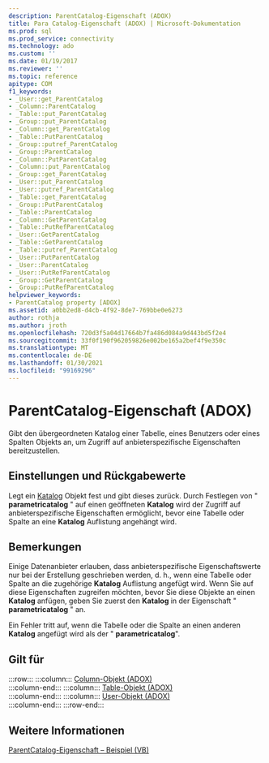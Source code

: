 ```yaml
---
description: ParentCatalog-Eigenschaft (ADOX)
title: Para Catalog-Eigenschaft (ADOX) | Microsoft-Dokumentation
ms.prod: sql
ms.prod_service: connectivity
ms.technology: ado
ms.custom: ''
ms.date: 01/19/2017
ms.reviewer: ''
ms.topic: reference
apitype: COM
f1_keywords:
- _User::get_ParentCatalog
- _Column::ParentCatalog
- _Table::put_ParentCatalog
- _Group::put_ParentCatalog
- _Column::get_ParentCatalog
- _Table::PutParentCatalog
- _Group::putref_ParentCatalog
- _Group::ParentCatalog
- _Column::PutParentCatalog
- _Column::put_ParentCatalog
- _Group::get_ParentCatalog
- _User::put_ParentCatalog
- _User::putref_ParentCatalog
- _Table::get_ParentCatalog
- _Group::PutParentCatalog
- _Table::ParentCatalog
- _Column::GetParentCatalog
- _Table::PutRefParentCatalog
- _User::GetParentCatalog
- _Table::GetParentCatalog
- _Table::putref_ParentCatalog
- _User::PutParentCatalog
- _User::ParentCatalog
- _User::PutRefParentCatalog
- _Group::GetParentCatalog
- _Group::PutRefParentCatalog
helpviewer_keywords:
- ParentCatalog property [ADOX]
ms.assetid: a0bb2ed8-d4cb-4f92-8de7-769bbe0e6273
author: rothja
ms.author: jroth
ms.openlocfilehash: 720d3f5a04d17664b7fa486d084a9d443bd5f2e4
ms.sourcegitcommit: 33f0f190f962059826e002be165a2bef4f9e350c
ms.translationtype: MT
ms.contentlocale: de-DE
ms.lasthandoff: 01/30/2021
ms.locfileid: "99169296"
---
```

# <a name="parentcatalog-property-adox"></a>ParentCatalog-Eigenschaft (ADOX)
Gibt den übergeordneten Katalog einer Tabelle, eines Benutzers oder eines Spalten Objekts an, um Zugriff auf anbieterspezifische Eigenschaften bereitzustellen.  
  
## <a name="settings-and-return-values"></a>Einstellungen und Rückgabewerte  
 Legt ein [Katalog](./catalog-object-adox.md) Objekt fest und gibt dieses zurück. Durch Festlegen von " **parametricatalog** " auf einen geöffneten **Katalog** wird der Zugriff auf anbieterspezifische Eigenschaften ermöglicht, bevor eine Tabelle oder Spalte an eine **Katalog** Auflistung angehängt wird.  
  
## <a name="remarks"></a>Bemerkungen  
 Einige Datenanbieter erlauben, dass anbieterspezifische Eigenschaftswerte nur bei der Erstellung geschrieben werden, d. h., wenn eine Tabelle oder Spalte an die zugehörige **Katalog** Auflistung angefügt wird. Wenn Sie auf diese Eigenschaften zugreifen möchten, bevor Sie diese Objekte an einen **Katalog** anfügen, geben Sie zuerst den **Katalog** in der Eigenschaft " **parametricatalog** " an.  
  
 Ein Fehler tritt auf, wenn die Tabelle oder die Spalte an einen anderen **Katalog** angefügt wird als der " **parametricatalog**".  
  
## <a name="applies-to"></a>Gilt für  

:::row:::
    :::column:::
        [Column-Objekt (ADOX)](./column-object-adox.md)  
    :::column-end:::
    :::column:::
        [Table-Objekt (ADOX)](./table-object-adox.md)  
    :::column-end:::
    :::column:::
        [User-Objekt (ADOX)](./user-object-adox.md)  
    :::column-end:::
:::row-end:::

## <a name="see-also"></a>Weitere Informationen  
 [ParentCatalog-Eigenschaft – Beispiel (VB)](./parentcatalog-property-example-vb.md)
